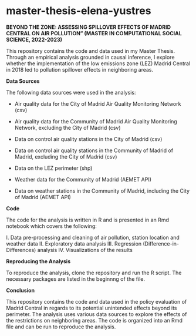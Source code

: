 # master-thesis-elena-yustres
**BEYOND THE ZONE: ASSESSING SPILLOVER EFFECTS OF MADRID CENTRAL ON AIR POLLUTION” (MASTER IN COMPUTATIONAL SOCIAL SCIENCE, 2022-2023)**

This repository contains the code and data used in my Master Thesis. Through an empirical analysis grounded in causal inference, I explore whether the implementation of the low emissions zone (LEZ) Madrid Central in 2018 led to pollution spillover effects in neighboring areas.

**Data Sources**

The following data sources were used in the analysis:

- Air quality data for the City of Madrid Air Quality Monitoring Network (csv) 

- Air quality data for the Community of Madrid Air Quality Monitoring Network, excluding the City of Madrid (csv)

- Data on control air quality stations in the City of Madrid (csv)

- Data on control air quality stations in the Community of Madrid of Madrid, excluding the City of Madrid (csv)

- Data on the LEZ perimeter (shp)

- Weather data for the Community of Madrid (AEMET API)

- Data on weather stations in the Community of Madrid, including the City of Madrid (AEMET API)

**Code**

The code for the analysis is written in R and is presented in an Rmd notebook which covers the following:

I. Data pre-processing and cleaning of air pollution, station location and weather data
II. Exploratory data analysis
III. Regression (Difference-in-Differences) analysis 
IV. Visualizations of the results


**Reproducing the Analysis**

To reproduce the analysis, clone the repository and run the R script. The necessary packages are listed in the beginnng of the file.

**Conclusion**

This repository contains the code and data used in the policy evaluation of Madrid Central in regards to its potential unintended effects beyond its perimeter. The analysis uses various data sources to explore the effects of the restrictions on neighboring areas. The code is organized into an Rmd file and can be run to reproduce the analysis.
